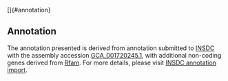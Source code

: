 []{#annotation}

Annotation
----------

The annotation presented is derived from annotation submitted to
[INSDC](http://www.insdc.org) with the assembly accession
[GCA\_001720245.1](http://www.ebi.ac.uk/ena/data/view/GCA_001720245.1),
with additional non-coding genes derived from
[Rfam](http://rfam.xfam.org/). For more details, please visit [INSDC
annotation
import](http://ensemblgenomes.org/info/data/insdc_annotation).
